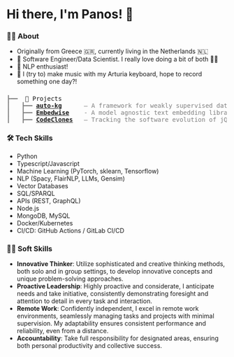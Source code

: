 # Hi there, I'm Panos! 👋

### 🙋‍♂️ About

- Originally from Greece 🇬🇷, currently living in the Netherlands 🇳🇱
- 💎 Software Engineer/Data Scientist. I really love doing a bit of both 💪🏻
- 💬 NLP enthusiast!
- 🎹 I (try to) make music with my Arturia keyboard, hope to record something one day?!

### 

<pre style="font-family:Menlo,'DejaVu Sans Mono',consolas,'Courier New',monospace">
<span style="color: #808080; text-decoration-color: #808080">┣━━ </span> 🚀 Projects
<span style="color: #808080; text-decoration-color: #808080">┃   ┣━━ </span><span style="font-weight: bold"><a href="https://github.com/PanosBn/auto-kg">auto-kg</a></span>  <span style="color: #808080; text-decoration-color: #808080">    — A framework for weakly supervised data annotation, Entity Recognition and Relation Classification model training</span>
<span style="color: #808080; text-decoration-color: #808080">┃   ┣━━ </span><span style="font-weight: bold"><a href="⏳">Embedwise</a></span>  <span style="color: #808080; text-decoration-color: #808080">  - A model agnostic text embedding library</span>
<span style="color: #808080; text-decoration-color: #808080">┃   ┣━━ </span><span style="font-weight: bold"><a href="https://github.com/PanosBn/Code-Clones">CodeClones</a></span>  <span style="color: #808080; text-decoration-color: #808080"> — Tracking the software evolution of jQuery versions</span>
</pre>  

### 🛠 Tech Skills

- Python
- Typescript/Javascript
- Machine Learning (PyTorch, sklearn, Tensorflow)
- NLP (Spacy, FlairNLP, LLMs, Gensim)
- Vector Databases
- SQL/SPARQL
- APIs (REST, GraphQL)
- Node.js
- MongoDB, MySQL
- Docker/Kubernetes
- CI/CD: GitHub Actions / GitLab CI/CD 


### 🧘🏻 Soft Skills

- **Innovative Thinker**: Utilize sophisticated and creative thinking methods, both solo and in group settings, to develop innovative concepts and unique problem-solving approaches.
- **Proactive Leadership**: Highly proactive and considerate, I anticipate needs and take initiative, consistently demonstrating foresight and attention to detail in every task and interaction.
- **Remote Work**: Confidently independent, I excel in remote work environments, seamlessly managing tasks and projects with minimal supervision. My adaptability ensures consistent performance and reliability, even from a distance.
- **Accountability**: Take full responsibility for designated areas, ensuring both personal productivity and collective success.


